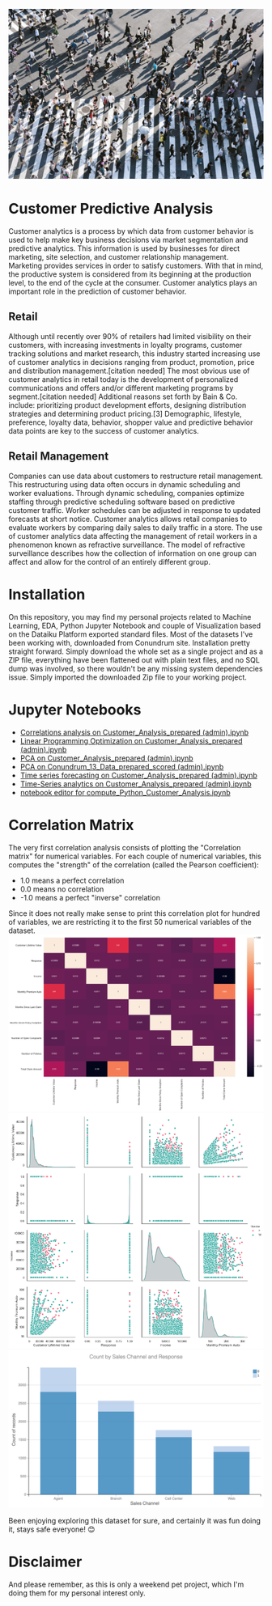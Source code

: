 ![unsplash.jpg](/images/unsplash.jpg)

# Customer Predictive Analysis
Customer analytics is a process by which data from customer behavior is used to help make key business decisions via market segmentation and predictive analytics. This information is used by businesses for direct marketing, site selection, and customer relationship management. Marketing provides services in order to satisfy customers. With that in mind, the productive system is considered from its beginning at the production level, to the end of the cycle at the consumer. Customer analytics plays an important role in the prediction of customer behavior.

## Retail
Although until recently over 90% of retailers had limited visibility on their customers, with increasing investments in loyalty programs, customer tracking solutions and market research, this industry started increasing use of customer analytics in decisions ranging from product, promotion, price and distribution management.[citation needed] The most obvious use of customer analytics in retail today is the development of personalized communications and offers and/or different marketing programs by segment.[citation needed] Additional reasons set forth by Bain & Co. include: prioritizing product development efforts, designing distribution strategies and determining product pricing.[3] Demographic, lifestyle, preference, loyalty data, behavior, shopper value and predictive behavior data points are key to the success of customer analytics.

## Retail Management
Companies can use data about customers to restructure retail management. This restructuring using data often occurs in dynamic scheduling and worker evaluations. Through dynamic scheduling, companies optimize staffing through predictive scheduling software based on predictive customer traffic.  Worker schedules can be adjusted in response to updated forecasts at short notice. Customer analytics allows retail companies to evaluate workers by comparing daily sales to daily traffic in a store.  The use of customer analytics data affecting the management of retail workers in a phenomenon known as refractive surveillance. The model of refractive surveillance describes how the collection of information on one group can affect and allow for the control of an entirely different group.


# Installation
On this repository, you may find my personal projects related to Machine Learning, EDA, Python Jupyter Notebook and couple of Visualization based on the Dataiku Platform exported standard files. Most of the datasets I've been working with, downloaded from Conundrum site. Installation pretty straight forward. Simply download the whole set as a single project and as a ZIP file, everything have been flattened out with plain text files, and no SQL dump was involved, so there wouldn't be any missing system dependencies issue. Simply imported the downloaded Zip file to your working project.

# Jupyter Notebooks

- [Correlations analysis on Customer_Analysis_prepared (admin).ipynb](https://github.com/leonism/Customer-Predictive-Analysis/blob/master/ipython_notebooks/Correlations%20analysis%20on%20Customer_Analysis_prepared%20(admin).ipynb)
- [Linear Programming Optimization on Customer_Analysis_prepared (admin).ipynb](https://github.com/leonism/Customer-Predictive-Analysis/blob/master/ipython_notebooks/Linear%20Programming%20Optimization%20on%20Customer_Analysis_prepared%20(admin).ipynb)
- [PCA on Customer_Analysis_prepared (admin).ipynb](https://github.com/leonism/Customer-Predictive-Analysis/blob/master/ipython_notebooks/PCA%20on%20Customer_Analysis_prepared%20(admin).ipynb)
- [PCA on Conundrum_13_Data_prepared_scored (admin).ipynb](https://github.com/leonism/Customer-Predictive-Analysis/blob/master/ipython_notebooks/PCA%20on%20Customer_Analysis_prepared%20(admin).ipynb)
- [Time series forecasting on Customer_Analysis_prepared (admin).ipynb](https://github.com/leonism/Customer-Predictive-Analysis/blob/master/ipython_notebooks/Time%20series%20forecasting%20on%20Customer_Analysis_prepared%20(admin).ipynb)
- [Time-Series analytics on Customer_Analysis_prepared (admin).ipynb](https://github.com/leonism/Customer-Predictive-Analysis/blob/master/ipython_notebooks/Time-Series%20analytics%20on%20Customer_Analysis_prepared%20(admin).ipynb)
- [notebook editor for compute_Python_Customer_Analysis.ipynb](https://github.com/leonism/Customer-Predictive-Analysis/blob/master/ipython_notebooks/notebook%20editor%20for%20compute_Python_Customer_Analysis.ipynb)


# Correlation Matrix

The very first correlation analysis consists of plotting the "Correlation matrix" for numerical variables. For each couple of numerical variables, this computes the "strength" of the correlation (called the Pearson coefficient):

- 1.0 means a perfect correlation
- 0.0 means no correlation
- -1.0 means a perfect "inverse" correlation

Since it does not really make sense to print this correlation plot for hundred of variables, we are restricting it to the first 50 numerical variables of the dataset.
![download-1.png](/images/download-1.png)
![download.png](/images/download.png)
![download.png](/images/sales-and-response.png)


Been enjoying exploring this dataset for sure, and certainly it was fun doing it, stays safe everyone! 😊


# Disclaimer
And please remember, as this is only a weekend pet project, which I'm doing them for my personal interest only.